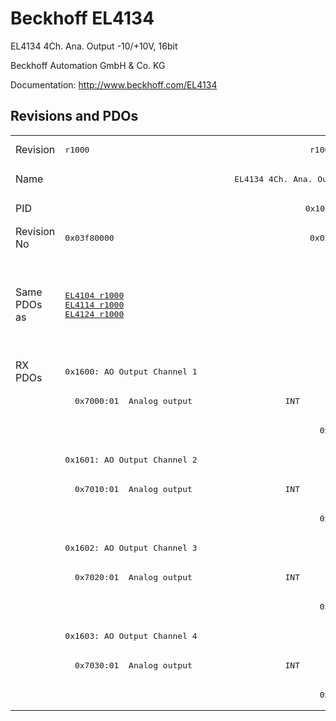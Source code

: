 # Beckhoff EL4134

EL4134 4Ch. Ana. Output -10/+10V, 16bit

Beckhoff Automation GmbH & Co. KG

Documentation: <a href="http://www.beckhoff.com/EL4134">http://www.beckhoff.com/EL4134</a>

## Revisions and PDOs
<table>
<tr >
<td class="first">Revision</td>
<td ><pre>r1000</pre></td>
<td ><pre>r1001</pre></td>
<td ><pre>r1002</pre></td>
<td ><pre>r1003</pre></td>
<td ><pre>r1004</pre></td>
<td ><pre>r1005</pre></td>
</tr>
<tr >
<td class="first">Name</td>
<td  colspan=6 align="center"><pre>EL4134 4Ch. Ana. Output -10/+10V, 16bit</pre></td>
</tr>
<tr >
<td class="first">PID</td>
<td  colspan=6 align="center"><pre>0x10263052</pre></td>
</tr>
<tr >
<td class="first">Revision No</td>
<td ><pre>0x03f80000</pre></td>
<td ><pre>0x03f90000</pre></td>
<td ><pre>0x03fa0000</pre></td>
<td ><pre>0x03fb0000</pre></td>
<td ><pre>0x03fc0000</pre></td>
<td ><pre>0x03fd0000</pre></td>
</tr>
<tr >
<td class="first">Same PDOs as</td>
<td ><pre><a href="EL4104">EL4104 r1000</a><br/><a href="EL4114">EL4114 r1000</a><br/><a href="EL4124">EL4124 r1000</a></pre></td>
<td  colspan=3 align="center"><pre><a href="EL4104">EL4104 r1001</a><br/><a href="EL4104">EL4104 r1002</a><br/><a href="EL4104">EL4104 r1003</a><br/><a href="EL4114">EL4114 r1001</a><br/><a href="EL4114">EL4114 r1002</a><br/><a href="EL4114">EL4114 r1003</a><br/><a href="EL4124">EL4124 r1001</a><br/><a href="EL4124">EL4124 r1002</a><br/><a href="EL4124">EL4124 r1003</a></pre></td>
<td  colspan=2 align="center"><pre><a href="EL4104">EL4104 r1004</a><br/><a href="EL4114">EL4114 r1004</a><br/><a href="EL4114">EL4114 r1005</a><br/><a href="EL4124">EL4124 r1004</a><br/><a href="EL4124">EL4124 r1005</a><br/><a href="EL4134-0030">EL4134-0030 r1004</a><br/><a href="EL4134-0030">EL4134-0030 r1005</a></pre></td>
</tr>
<tr class="rxpdo pdosection">
<td class="first" rowspan=12 valign=top>RX PDOs</td>
<td colspan=6 align="left"><pre>0x1600: AO Output Channel 1</pre></td>
<td></td>
</tr>
<tr class="rxpdo">
<td class="first"><pre>  0x7000:01  Analog output                   INT</pre></td>
<td  colspan=5 align="left"></td>
</tr>
<tr class="rxpdo">
<td class="first"></td>
<td  colspan=5 align="left"><pre>  0x7000:11  Analog output                   INT</pre></td>
</tr>
<tr class="rxpdo pdosection">
<td class="first" colspan=6 align="left"><pre>0x1601: AO Output Channel 2</pre></td>
</tr>
<tr class="rxpdo">
<td class="first"><pre>  0x7010:01  Analog output                   INT</pre></td>
<td  colspan=5 align="left"></td>
</tr>
<tr class="rxpdo">
<td class="first"></td>
<td  colspan=5 align="left"><pre>  0x7010:11  Analog output                   INT</pre></td>
</tr>
<tr class="rxpdo pdosection">
<td class="first" colspan=6 align="left"><pre>0x1602: AO Output Channel 3</pre></td>
</tr>
<tr class="rxpdo">
<td class="first"><pre>  0x7020:01  Analog output                   INT</pre></td>
<td  colspan=5 align="left"></td>
</tr>
<tr class="rxpdo">
<td class="first"></td>
<td  colspan=5 align="left"><pre>  0x7020:11  Analog output                   INT</pre></td>
</tr>
<tr class="rxpdo pdosection">
<td class="first" colspan=6 align="left"><pre>0x1603: AO Output Channel 4</pre></td>
</tr>
<tr class="rxpdo">
<td class="first"><pre>  0x7030:01  Analog output                   INT</pre></td>
<td  colspan=5 align="left"></td>
</tr>
<tr class="rxpdo">
<td class="first"></td>
<td  colspan=5 align="left"><pre>  0x7030:11  Analog output                   INT</pre></td>
</tr>
</table>
